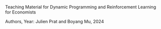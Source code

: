 Teaching Material for Dynamic Programming and Reinforcement Learning for Economists

Authors, Year: Julien Prat and Boyang Mu, 2024
